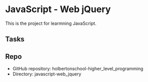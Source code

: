 # JavaScript - Web jQuery

This is the project for learmning JavaScript.

## Tasks

## Repo
* GitHub repository: holbertonschool-higher_level_programming 
* Directory: javascript-web_jquery

